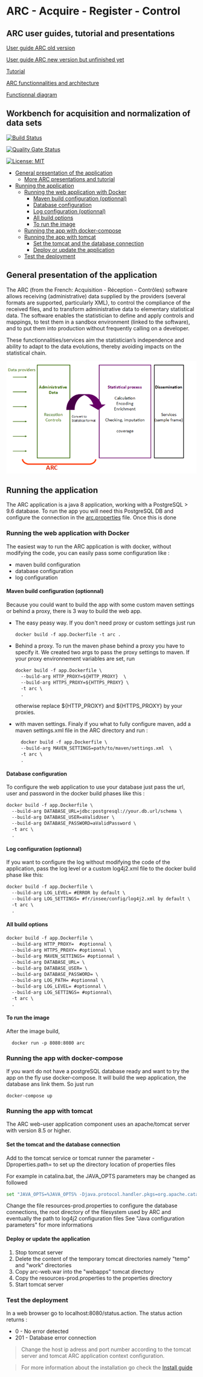 # ARC - Acquire - Register - Control 

## ARC user guides, tutorial and presentations
[User guide ARC old version](https://github.com/InseeFr/ARC/raw/master/user-guide/User_guide_v1.pdf)

[User guide ARC new version but unfinished yet](https://github.com/InseeFr/ARC/raw/master/user-guide/User_guide_v2.pdf)

[Tutorial](https://hackmd.io/@EgVaFRsUQ-ywTiFcXIsWig/rJzPiJp3U#/)

[ARC functionnalities and architecture](https://hackmd.io/cg4xbdLoRFqHVky-lx5DiA?view)

[Functionnal diagram](https://github.com/InseeFr/ARC/raw/master/user-guide/diagrammes_fonctionnels.pdf)

## Workbench for acquisition and normalization of data sets
[![Build Status](https://github.com/InseeFr/ARC/actions/workflows/build.yml/badge.svg)](https://github.com/InseeFr/ARC/actions/workflows/build.yml)

[![Quality Gate Status](https://sonarcloud.io/api/project_badges/measure?project=fr.insee%3Aarc&metric=alert_status)](https://sonarcloud.io/dashboard?id=fr.insee%3Aarc)

[![License: MIT](https://img.shields.io/github/license/inseefr/arc)](https://opensource.org/licenses/MIT)

- [General presentation of the application](#General-presentation-of-the-application)
  - [More ARC presentations and tutorial](#More-ARC-presentations-and-tutorial)
- [Running the application](#Running-the-application)
  - [Running the web application with Docker](#Running-the-web-application-with-Docker)
    - [Maven build configuration (optionnal)](#Maven-build-configuration-optionnal)
    - [Database configuration](#Database-configuration)
    - [Log configuration (optionnal)](#Log-configuration-optionnal)
    - [All build options](#All-build-options)
    - [To run the image](#To-run-the-image)
  - [Running the app with docker-compose](#Running-the-app-with-docker-compose)
  - [Running the app with tomcat](#Running-the-app-with-tomcat)
    - [Set the tomcat and the database connection](#Set-the-tomcat-and-the-database-connection)
    - [Deploy or update the application](#Deploy-or-update-the-application)
  - [Test the deployment](#Test-the-deployment)

## General presentation of the application

The ARC (from the French: Acquisition - Réception - Contrôles) software allows receiving (administrative) data supplied by the providers (several formats are supported, particularly XML), to control the compliance of the received files, and to transform administrative data to elementary statistical data. The software enables the statistician to define and apply controls and mappings, to test them in a sandbox environment (linked to the software), and to put them into production without frequently calling on a developer.

These functionnalities/services aim the statistician’s independence and ability to adapt to the data evolutions, thereby avoiding impacts on the statistical chain.

![workflow](user-guide/img/workflow.png)

## Running the application

The ARC application is a java 8 application, working with a PostgreSQL > 9.6 database. To run the app you will need this PostgreSQL DB and configure the connection in the [arc.properties](arc-web/src/main/resources/fr/insee/config/arc.properties) file. Once this is done

### Running the web application with Docker

The easiest way to run the ARC application is with docker, without modifying the code, you can easily pass some configuration like :

- maven build configuration
- database configuration
- log configuration

#### Maven build configuration (optionnal)

Because you could want to build the app with some custom maven settings or behind a proxy, there is 3 way to build the web app.

- The easy peasy way. If you don't need proxy or custom settings just run
  
  ```shell
  docker build -f app.Dockerfile -t arc .
  ```

- Behind a proxy. To run the maven phase behind a proxy you have to specify it. We created two args to pass the proxy settings to maven. If your proxy environnement variables are set, run

  ```shell
  docker build -f app.Dockerfile \
    --build-arg HTTP_PROXY=${HTTP_PROXY}  \
    --build-arg HTTPS_PROXY=${HTTPS_PROXY} \
    -t arc \
    .
  ```

  otherwise replace ${HTTP_PROXY} and ${HTTPS_PROXY} by your proxies.

- with maven settings. Finaly if you what to fully configure maven, add a maven settings.xml file in the ARC directory and run :

  ```shell
    docker build -f app.Dockerfile \
    --build-arg MAVEN_SETTINGS=path/to/maven/settings.xml  \
    -t arc \
    .
  ```

#### Database configuration

To configure the web application to use your database just pass the url, user and password in the docker build phases like this :

  ```shell
  docker build -f app.Dockerfile \
    --build-arg DATABASE_URL=jdbc:postgresql://your.db.url/schema \
    --build-arg DATABASE_USER=aValidUser \
    --build-arg DATABASE_PASSWORD=aValidPassword \
    -t arc \
    .
  ```

#### Log configuration (optionnal)

If you want to configure the log without modifying the code of the application, pass the log level or a custom log4j2.xml file to the docker build phase like this:

  ```shell
  docker build -f app.Dockerfile \
    --build-arg LOG_LEVEL= #ERROR by default \
    --build-arg LOG_SETTINGS= #fr/insee/config/log4j2.xml by default \
    -t arc \
    .
  ```

#### All build options

  ```shell
  docker build -f app.Dockerfile \
    --build-arg HTTP_PROXY=  #optionnal \
    --build-arg HTTPS_PROXY= #optionnal \
    --build-arg MAVEN_SETTINGS= #optionnal \
    --build-arg DATABASE_URL= \
    --build-arg DATABASE_USER= \
    --build-arg DATABASE_PASSWORD= \
    --build-arg LOG_PATH= #optionnal \
    --build-arg LOG_LEVEL= #optionnal \
    --build-arg LOG_SETTINGS= #optionnal\
    -t arc \
    .
  ```

#### To run the image

After the image build,

  ```shell
    docker run -p 8080:8080 arc
  ```

### Running the app with docker-compose

If you want do not have a postgreSQL database ready and want to try the app on the fly use docker-compose. It will build the wep application, the database ans link them. So just run

```shell
docker-compose up
```

### Running the app with tomcat

The ARC web-user application component uses an apache/tomcat server with version 8.5 or higher.

#### Set the tomcat and the database connection

Add to the tomcat service or tomcat runner the parameter -Dproperties.path= to set up the directory location of properties files

For example in catalina.bat, the JAVA_OPTS parameters may be changed as followed

```bash
set "JAVA_OPTS=%JAVA_OPTS% -Djava.protocol.handler.pkgs=org.apache.catalina.webresources -Dproperties.file=D:\apache-tomcat-8.5.38\webapps\"
```

Change the file resources-prod.properties to configure the database connections, the root directory of the filesystem used by ARC and eventually the path to log4j2 configuration files See "Java configuration parameters" for more informations

#### Deploy or update the application

1. Stop tomcat server
2. Delete the content of the temporary tomcat directories namely "temp" and "work" directories
3. Copy arc-web.war into the "webapps" tomcat directory
4. Copy the resources-prod.properties to the properties directory
5. Start tomcat server

### Test the deployment

In a web browser go to localhost:8080/status.action. The status action returns :

- 0 - No error detected
- 201 - Database error connection

> Change the host ip adress and port number according to the tomcat server and tomcat ARC application context configuration.

> For more information about the installation go check the [Install guide](user-guide/Install_guide.md)
